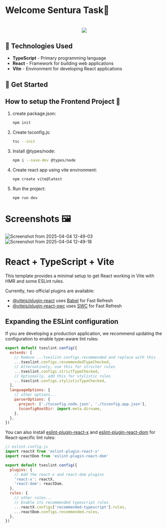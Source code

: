 # Welcome Sentura Task👋

<h1 align="center">
    <img src="https://readme-typing-svg.herokuapp.com/?font=Righteous&size=35&center=true&vCenter=true&width=1100&height=70&duration=4000&lines=Sentura+Task+&color=078179" />
</h1>

## 🌟 Technologies Used

- **TypeScript** - Primary programming language
- **React** - Framework for building web applications 
- **Vite** - Environment for developing React applications


## 🚀 Get Started

## How to setup the Frontend Project 📍

1. create package.json:
   ```sh
   npm init
   ```
2. Create tsconfig.js:
   ```sh
   tsc --init
   ```

3. Install @types/node:
   ```sh
   npm i --save-dev @types/node
   ```

4. Create react app using vite environment:
   ```sh
   npm create vite@latest 
   ```

6. Run the project:
   ```sh
   npm run dev
   ```



# Screenshots   🖼️
![Screenshot from 2025-04-04 12-49-03](https://github.com/user-attachments/assets/3e5c4d52-991a-4dce-ab16-6e085bc2e8d9)
![Screenshot from 2025-04-04 12-49-18](https://github.com/user-attachments/assets/73422400-57d0-4a0c-a8ba-561213d3f3ed)



# React + TypeScript + Vite

This template provides a minimal setup to get React working in Vite with HMR and some ESLint rules.

Currently, two official plugins are available:

- [@vitejs/plugin-react](https://github.com/vitejs/vite-plugin-react/blob/main/packages/plugin-react/README.md) uses [Babel](https://babeljs.io/) for Fast Refresh
- [@vitejs/plugin-react-swc](https://github.com/vitejs/vite-plugin-react-swc) uses [SWC](https://swc.rs/) for Fast Refresh

## Expanding the ESLint configuration

If you are developing a production application, we recommend updating the configuration to enable type-aware lint rules:

```js
export default tseslint.config({
  extends: [
    // Remove ...tseslint.configs.recommended and replace with this
    ...tseslint.configs.recommendedTypeChecked,
    // Alternatively, use this for stricter rules
    ...tseslint.configs.strictTypeChecked,
    // Optionally, add this for stylistic rules
    ...tseslint.configs.stylisticTypeChecked,
  ],
  languageOptions: {
    // other options...
    parserOptions: {
      project: ['./tsconfig.node.json', './tsconfig.app.json'],
      tsconfigRootDir: import.meta.dirname,
    },
  },
})
```

You can also install [eslint-plugin-react-x](https://github.com/Rel1cx/eslint-react/tree/main/packages/plugins/eslint-plugin-react-x) and [eslint-plugin-react-dom](https://github.com/Rel1cx/eslint-react/tree/main/packages/plugins/eslint-plugin-react-dom) for React-specific lint rules:

```js
// eslint.config.js
import reactX from 'eslint-plugin-react-x'
import reactDom from 'eslint-plugin-react-dom'

export default tseslint.config({
  plugins: {
    // Add the react-x and react-dom plugins
    'react-x': reactX,
    'react-dom': reactDom,
  },
  rules: {
    // other rules...
    // Enable its recommended typescript rules
    ...reactX.configs['recommended-typescript'].rules,
    ...reactDom.configs.recommended.rules,
  },
})
```


